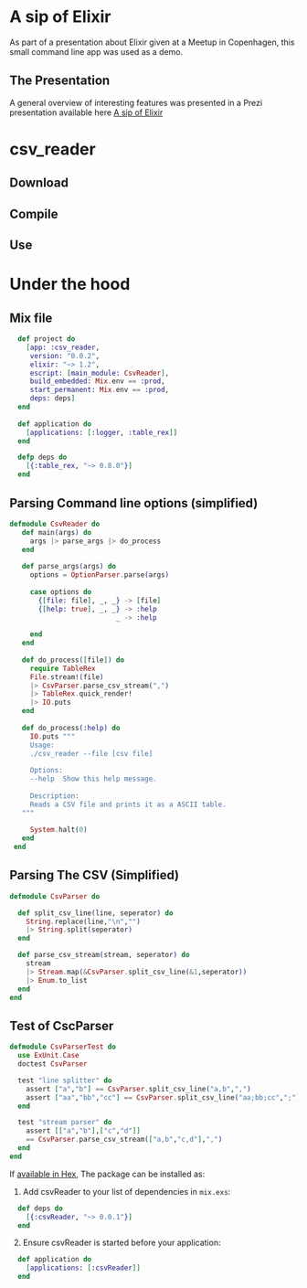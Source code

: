 # A sip of Elixir
As part of a presentation about Elixir given at a Meetup in Copenhagen, this small command line app was used as a demo.

## The Presentation
A general overview of interesting features was  presented in a Prezi presentation available here [A sip of Elixir](http://prezi.com/t8zxmnn8xazc/?utm_campaign=share&utm_medium=copy)  
 
# csv_reader

## Download

## Compile

## Use 



# Under the hood

## Mix file 

```elixir
  def project do
    [app: :csv_reader,
     version: "0.0.2",
     elixir: "~> 1.2",
     escript: [main_module: CsvReader],
     build_embedded: Mix.env == :prod,
     start_permanent: Mix.env == :prod,
     deps: deps]
  end
  
  def application do
    [applications: [:logger, :table_rex]]
  end

  defp deps do
    [{:table_rex, "~> 0.8.0"}]
  end
```
## Parsing Command line options (simplified)
```elixir
defmodule CsvReader do
   def main(args) do
     args |> parse_args |> do_process
   end
 
   def parse_args(args) do
     options = OptionParser.parse(args)
 
     case options do
       {[file: file], _, _} -> [file]
       {[help: true], _, _} -> :help
                          _ -> :help
 
     end
   end
 
   def do_process([file]) do
     require TableRex
     File.stream!(file)
     |> CsvParser.parse_csv_stream(",")
     |> TableRex.quick_render!
     |> IO.puts
   end
 
   def do_process(:help) do
     IO.puts """
     Usage:
     ./csv_reader --file [csv file]
 
     Options:
     --help  Show this help message.
 
     Description:
     Reads a CSV file and prints it as a ASCII table.
   """
 
     System.halt(0)
   end
 end  
```  
## Parsing The CSV  (Simplified)
```elixir
defmodule CsvParser do

  def split_csv_line(line, seperator) do
    String.replace(line,"\n","")
    |> String.split(seperator)
  end

  def parse_csv_stream(stream, seperator) do
    stream
    |> Stream.map(&CsvParser.split_csv_line(&1,seperator))
    |> Enum.to_list
  end
end
```
## Test of CscParser
```elixir
defmodule CsvParserTest do
  use ExUnit.Case
  doctest CsvParser

  test "line splitter" do
    assert ["a","b"] == CsvParser.split_csv_line("a,b",",")
    assert ["aa","bb","cc"] == CsvParser.split_csv_line("aa;bb;cc",";")
  end

  test "stream parser" do
    assert [["a","b"],["c","d"]]
    == CsvParser.parse_csv_stream(["a,b","c,d"],",")
  end
end
```  

If [available in Hex](https://hex.pm/docs/publish), The package can be installed as:

  1. Add csvReader to your list of dependencies in `mix.exs`:
```elixir
  def deps do
    [{:csvReader, "~> 0.0.1"}]
  end
```
  2. Ensure csvReader is started before your application:
```elixir
  def application do
    [applications: [:csvReader]]
  end
```
